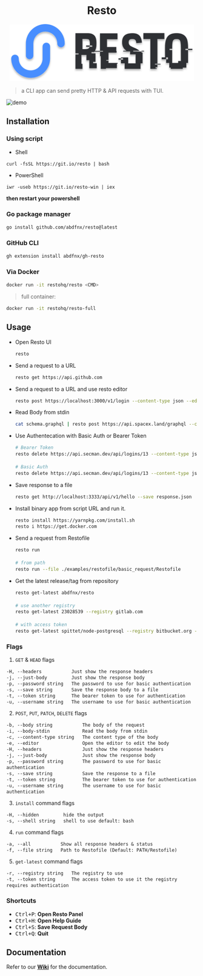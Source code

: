 <h1 align="center">Resto</h1>

<p align="center">
  <img src="./.github/assets/logo.svg" height="150px" />
</p>

> a CLI app can send pretty HTTP & API requests with TUI.

![demo](https://user-images.githubusercontent.com/64256993/145669325-d9f122d9-c562-417f-a223-a7f2b1c49adb.gif)

## Installation

### Using script

* Shell

```
curl -fsSL https://git.io/resto | bash
```

* PowerShell

```
iwr -useb https://git.io/resto-win | iex
```

**then restart your powershell**

### Go package manager

  ```bash
  go install github.com/abdfnx/resto@latest
  ```

### GitHub CLI
  
  ```bash
  gh extension install abdfnx/gh-resto
  ```

### Via Docker

  ```bash
  docker run -it restohq/resto <CMD>
  ```

  > full container:

  ```bash
  docker run -it restohq/resto-full
  ```

## Usage

* Open Resto UI

  ```bash
  resto
  ```

* Send a request to a URL

  ```bash
  resto get https://api.github.com
  ```

* Send a request to a URL and use resto editor

  ```bash
  resto post https://localhost:3000/v1/login --content-type json --editor
  ```

* Read Body from stdin

  ```bash
  cat schema.graphql | resto post https://api.spacex.land/graphql --content-type graphql --body-stdin
  ```

* Use Authentecation with Basic Auth or Bearer Token

  ```bash
  # Bearer Token
  resto delete https://api.secman.dev/api/logins/13 --content-type json --token TOKEN
  
  # Basic Auth
  resto delete https://api.secman.dev/api/logins/13 --content-type json --username USERNAME --password PASSWORD
  ```

* Save response to a file

  ```bash
  resto get http://localhost:3333/api/v1/hello --save response.json
  ```
  
* Install binary app from script URL and run it.

  ```bash
  resto install https://yarnpkg.com/install.sh
  resto i https://get.docker.com
  ```

* Send a request from Restofile

  ```bash
  resto run

  # from path
  resto run --file ./examples/restofile/basic_request/Restofile
  ```
  
* Get the latest release/tag from repository
  ```bash
  resto get-latest abdfnx/resto
  
  # use another registry
  resto get-latest 23028539 --registry gitlab.com
  
  # with access token
  resto get-latest spittet/node-postgresql --registry bitbucket.org --token YOUR-ACCESS-TOKEN
  ```

### Flags

1. `GET` & `HEAD` flags

  ```
  -H, --headers           Just show the response headers
  -j, --just-body         Just show the response body
  -p, --password string   The password to use for basic authentication
  -s, --save string       Save the response body to a file
  -t, --token string      The bearer token to use for authentication
  -u, --username string   The username to use for basic authentication
  ```

2. `POST`, `PUT`, `PATCH`, `DELETE` flags

  ```
  -b, --body string           The body of the request
  -i, --body-stdin            Read the body from stdin
  -c, --content-type string   The content type of the body
  -e, --editor                Open the editor to edit the body
  -H, --headers               Just show the response headers
  -j, --just-body             Just show the response body
  -p, --password string       The password to use for basic authentication
  -s, --save string           Save the response to a file
  -t, --token string          The bearer token to use for authentication
  -u, --username string       The username to use for basic authentication
  ```
  
3. `install` command flags

  ```
  -H, --hidden         hide the output
  -s, --shell string   shell to use default: bash
  ```
  
4. `run` command flags

  ```
  -a, --all           Show all response headers & status
  -f, --file string   Path to Restofile (Default: PATH/Restofile)
  ```
  
5. `get-latest` command flags

  ```
  -r, --registry string   The registry to use
  -t, --token string      The access token to use it the registry requires authentication
  ```

### Shortcuts

- <kbd>Ctrl+P</kbd>: **Open Resto Panel**
- <kbd>Ctrl+H</kbd>: **Open Help Guide**
- <kbd>Ctrl+S</kbd>: **Save Request Body**
- <kbd>Ctrl+Q</kbd>: **Quit**

## Documentation

Refer to our [**Wiki**](https://github.com/abdfnx/resto/wiki) for the documentation.
